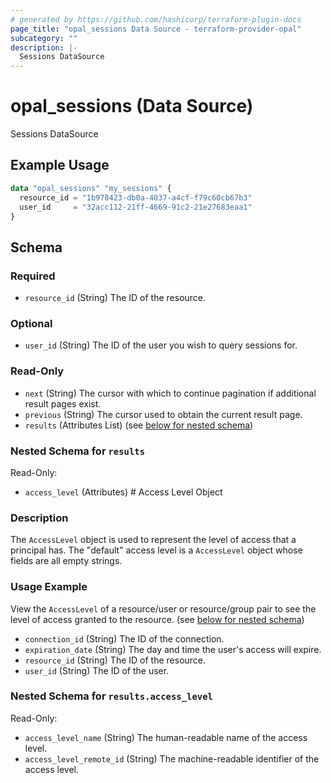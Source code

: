 ```yaml
---
# generated by https://github.com/hashicorp/terraform-plugin-docs
page_title: "opal_sessions Data Source - terraform-provider-opal"
subcategory: ""
description: |-
  Sessions DataSource
---
```


# opal_sessions (Data Source)

Sessions DataSource

## Example Usage

```terraform
data "opal_sessions" "my_sessions" {
  resource_id = "1b978423-db0a-4037-a4cf-f79c60cb67b3"
  user_id     = "32acc112-21ff-4669-91c2-21e27683eaa1"
}
```

<!-- schema generated by tfplugindocs -->
## Schema

### Required

- `resource_id` (String) The ID of the resource.

### Optional

- `user_id` (String) The ID of the user you wish to query sessions for.

### Read-Only

- `next` (String) The cursor with which to continue pagination if additional result pages exist.
- `previous` (String) The cursor used to obtain the current result page.
- `results` (Attributes List) (see [below for nested schema](#nestedatt--results))

<a id="nestedatt--results"></a>
### Nested Schema for `results`

Read-Only:

- `access_level` (Attributes) # Access Level Object
### Description
The `AccessLevel` object is used to represent the level of access that a principal has. The "default" access
level is a `AccessLevel` object whose fields are all empty strings.

### Usage Example
View the `AccessLevel` of a resource/user or resource/group pair to see the level of access granted to the resource. (see [below for nested schema](#nestedatt--results--access_level))
- `connection_id` (String) The ID of the connection.
- `expiration_date` (String) The day and time the user's access will expire.
- `resource_id` (String) The ID of the resource.
- `user_id` (String) The ID of the user.

<a id="nestedatt--results--access_level"></a>
### Nested Schema for `results.access_level`

Read-Only:

- `access_level_name` (String) The human-readable name of the access level.
- `access_level_remote_id` (String) The machine-readable identifier of the access level.
